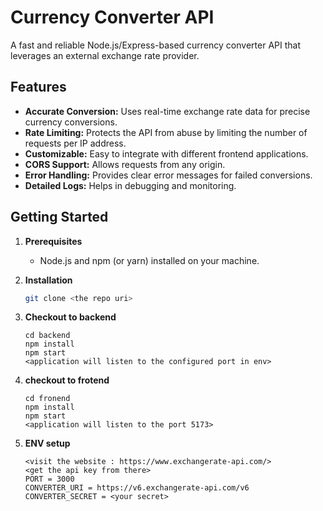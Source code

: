 # Currency Converter API

A fast and reliable Node.js/Express-based currency converter API that leverages an external exchange rate provider.

## Features

- **Accurate Conversion:** Uses real-time exchange rate data for precise currency conversions.
- **Rate Limiting:** Protects the API from abuse by limiting the number of requests per IP address.
- **Customizable:** Easy to integrate with different frontend applications.
- **CORS Support:** Allows requests from any origin.
- **Error Handling:** Provides clear error messages for failed conversions.
- **Detailed Logs:** Helps in debugging and monitoring.

## Getting Started

1. **Prerequisites**

   - Node.js and npm (or yarn) installed on your machine.

2. **Installation**

   ```bash
   git clone <the repo uri>
   ```

3. **Checkout to backend**
   ```
   cd backend
   npm install
   npm start
   <application will listen to the configured port in env>
   ```
4. **checkout to frotend**
   ```
   cd fronend
   npm install
   npm start
   <application will listen to the port 5173>
   ```
5. **ENV setup**

   ```
   <visit the website : https://www.exchangerate-api.com/>
   <get the api key from there>
   PORT = 3000
   CONVERTER_URI = https://v6.exchangerate-api.com/v6
   CONVERTER_SECRET = <your secret>

   ```
